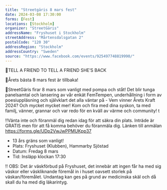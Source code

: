 ```yaml
---
title: "Streetgäris 8 mars fest"
date: 2024-03-08 17:30:00
forms: [Fest]
locations: [Stockholm]
organizer: "StreetGäris"
addressName: "Fryshuset i Stockholm"
streetAddress: "Mårtensdalsgatan 2"
postalCode: "120 30"
addressRegion: "Stockholm"
addressCountry: "Sweden"
source: "https://www.facebook.com/events/925497748819990/"
---
```

🎊TELL A FRIEND TO TELL A FRIEND SHE’S BACK

💜Årets bästa 8 mars fest är tillbaka!

🥳StreetGäris firar 8 mars som vanligt med pompa och ståt! Det blir tunga panelsamtal och lansering av vår enkät FemTempen, underhållning i form av poesiuppläsning och självklart det alla väntar på - Vem vinner Årets Kraft 2024? Och mycket mycket mer! Kom och fira med dina syskon, ta med familj, vänner, grannar och var redo för en kväll av värme och community! t

‼️Vänta inte och föranmäl dig redan idag för att säkra din plats. Inträde är GRATIS men för att få komma behöver du föranmäla dig. Länken till anmälan https://forms.gle/UDp2VwJwPPMUKpp37
- 13 års gräns som vanligt!
- Plats: Fryshuset (Klubben), Hammarby Sjöstad
- Datum: Fredag 8 mars
- Tid: Insläpp klockan 17:30

‼️ OBS: Det är väskförbud på Fryshuset, det innebär att ingen får ha med sig väskor eller väskliknande föremål in i huset oavsett storlek på väskan/föremålet. Undantag kan ges på grund av medicinska skäl och då skall du ha med dig läkarintyg.